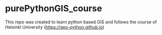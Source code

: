 # purePythonGIS_course
This repo was created to learn python based GIS and follows the course of Helsinki University  (https://geo-python.github.io)
